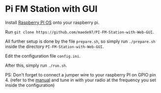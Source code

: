 # Pi FM Station with GUI
 
Install [Raspberry PI OS](https://www.raspberrypi.org/downloads/raspberry-pi-os/) onto your raspberry pi.

Run `git clone https://github.com/maede97/PI-FM-Station-with-Web-GUI`.

All further setup is done by the file `prepare.sh`, so simply run `./prepare.sh` inside the directory `PI-FM-Station-with-Web-GUI`.

Edit the configuration file `config.ini`.

After this, simply run `./run.sh`.

PS: Don't forget to connect a jumper wire to your raspberry PI on GPIO pin 4. (refer to the [manual](https://www.raspberrypi.org/documentation/usage/gpio/) and tune in with your radio at the frequency you set inside the configuration)
